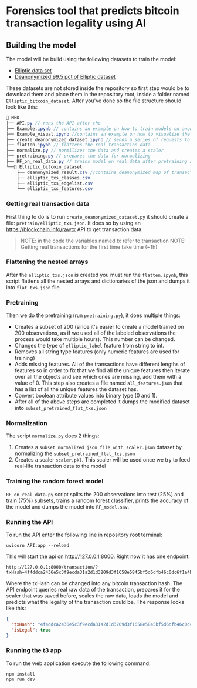 # Forensics tool that predicts bitcoin transaction legality using AI

## Building the model

The model will be build using the following datasets to train the model:

- [Elliptic data set](https://www.kaggle.com/datasets/ellipticco/elliptic-data-set)
- [Deanonymized 99.5 pct of Elliptic dataset](https://www.kaggle.com/datasets/ellipticco/elliptic-data-set/discussion/117862)

These datasets are not stored inside the repository so first step would be to download them and place them in the repository root, inside a folder named `Elliptic_bitcoin_dataset`. After you've done so the file structure should look like this:

```c#
📁 MBD
├── API.py // runs the API after the
├── Example.ipynb // contains an example on how to train models on anonymized data
├── Example_visual.ipynb //contains an example on how to visualize the data
├── create_deanonymized_dataset.ipynb // sends a series of requests to aquire real data from deanonymized dataset exposed hashes
├── flatten.ipynb // flattens the real transaction data
├── normalize.py // normilizes the data and creates a scaler
├── pretraining.py // prepares the data for normalizing
├── RF_on_real_data.py // trains model on real data after pretraining and normalization
└──📁 Elliptic_bitcoin_dataset
	├── deanonymized_result.csv //contains deanonymized map of transactions
	├── elliptic_txs_classes.csv
	├── elliptic_txs_edgelist.csv
	└── elliptic_txs_features.csv
```

### Getting real transaction data

First thing to do is to run `create_deanonymized_dataset.py` it should create a file: `pretrain/elliptic_txs.json`. It does so by using an https://blockchain.info/rawtx API to get transaction data.

> NOTE: in the code the variables named tx refer to transaction
> NOTE: Getting real transactions for the first time take time (~1h)

### Flattening the nested arrays

After the `elliptic_txs.json` is created you must run the `flatten.ipynb`, this script flattens all the nested arrays and dictionaries of the json and dumps it into `flat_txs.json` file.

### Pretraining

Then we do the pretraining (run `pretraining.py`), it does multiple things:

- Creates a subset of 200 (since it's easier to create a model trained on 200 observations, as if we used all of the labeled observations the process would take multiple hours). This number can be changed.
- Changes the type of `elliptic_label` feature from string to int.
- Removes all string type features (only numeric features are used for training)
- Adds missing features. All of the transactions have different lengths of features so in order to fix that we find all the unique features then iterate over all the objects and see which ones are missing, add them with a value of 0. This step also creates a file named `all_features.json` that has a list of all the unique features the dataset has.
- Convert boolean attribute values into binary type (0 and 1).
- After all of the above steps are completed it dumps the modified dataset into `subset_pretrained_flat_txs.json`

### Normalization

The script `normalize.py` does 2 things:

1. Creates a `subset_normalized_json_file_with_scaler.json` dataset by normalizing the `subset_pretrained_flat_txs.json`
2. Creates a scaler `scaler.pkl`. This scaler will be used once we try to feed real-life transaction data to the model

### Training the random forest model

`RF_on_real_data.py` script splits the 200 observations into test (25%) and train (75%) subsets, trains a random forest classifier, prints the accuracy of the model and dumps the model into `RF_model.sav`.

### Running the API

To run the API enter the following line in repository root terminal:

```shell
uvicorn API:app --reload
```

This will start the api on http://127.0.0.1:8000. Right now it has one endpoint:

```
http://127.0.0.1:8000/transaction/?txHash=4f4ddca2436e5c3f9ecda31a2d1d3209d3f1658e5845bf5d6dfb46c0dc6f1a4b
```

Where the txHash can be changed into any bitcoin transaction hash. The API endpoint queries real raw data of the transaction, prepares it for the scaler that was saved before, scales the raw data, loads the model and predicts what the legality of the transaction could be. The response looks like this:

```json
{
  "txHash": "4f4ddca2436e5c3f9ecda31a2d1d3209d3f1658e5845bf5d6dfb46c0dc6f1a4b",
  "isLegal": true
}
```

### Running the t3 app

To run the web application execute the following command:

```
npm install
npm run dev
```
